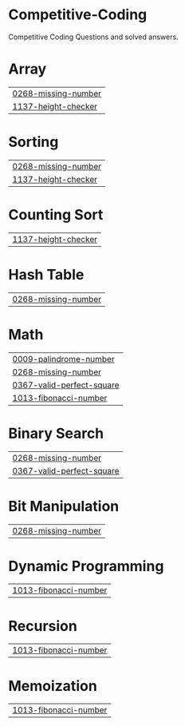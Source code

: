 # Competitive-Coding
Competitive Coding Questions and solved answers.


# Array
|  |
| ------- |
| [0268-missing-number](https://github.com/Gaurav8604/Competitive-Coding/tree/master/0268-missing-number) |
| [1137-height-checker](https://github.com/Gaurav8604/Competitive-Coding/tree/master/1137-height-checker) |
# Sorting
|  |
| ------- |
| [0268-missing-number](https://github.com/Gaurav8604/Competitive-Coding/tree/master/0268-missing-number) |
| [1137-height-checker](https://github.com/Gaurav8604/Competitive-Coding/tree/master/1137-height-checker) |
# Counting Sort
|  |
| ------- |
| [1137-height-checker](https://github.com/Gaurav8604/Competitive-Coding/tree/master/1137-height-checker) |
# Hash Table
|  |
| ------- |
| [0268-missing-number](https://github.com/Gaurav8604/Competitive-Coding/tree/master/0268-missing-number) |
# Math
|  |
| ------- |
| [0009-palindrome-number](https://github.com/Gaurav8604/Competitive-Coding/tree/master/0009-palindrome-number) |
| [0268-missing-number](https://github.com/Gaurav8604/Competitive-Coding/tree/master/0268-missing-number) |
| [0367-valid-perfect-square](https://github.com/Gaurav8604/Competitive-Coding/tree/master/0367-valid-perfect-square) |
| [1013-fibonacci-number](https://github.com/Gaurav8604/Competitive-Coding/tree/master/1013-fibonacci-number) |
# Binary Search
|  |
| ------- |
| [0268-missing-number](https://github.com/Gaurav8604/Competitive-Coding/tree/master/0268-missing-number) |
| [0367-valid-perfect-square](https://github.com/Gaurav8604/Competitive-Coding/tree/master/0367-valid-perfect-square) |
# Bit Manipulation
|  |
| ------- |
| [0268-missing-number](https://github.com/Gaurav8604/Competitive-Coding/tree/master/0268-missing-number) |
# Dynamic Programming
|  |
| ------- |
| [1013-fibonacci-number](https://github.com/Gaurav8604/Competitive-Coding/tree/master/1013-fibonacci-number) |
# Recursion
|  |
| ------- |
| [1013-fibonacci-number](https://github.com/Gaurav8604/Competitive-Coding/tree/master/1013-fibonacci-number) |
# Memoization
|  |
| ------- |
| [1013-fibonacci-number](https://github.com/Gaurav8604/Competitive-Coding/tree/master/1013-fibonacci-number) |